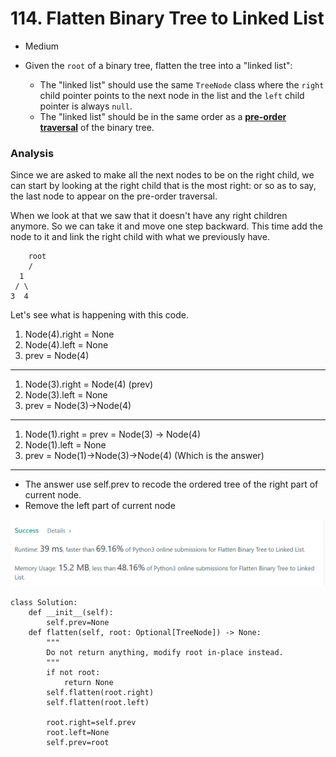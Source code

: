 # 114. Flatten Binary Tree to Linked List

* Medium
*   Given the `root` of a binary tree, flatten the tree into a "linked list":

    * The "linked list" should use the same `TreeNode` class where the `right` child pointer points to the next node in the list and the `left` child pointer is always `null`.
    * The "linked list" should be in the same order as a [**pre-order traversal**](https://en.wikipedia.org/wiki/Tree\_traversal#Pre-order,\_NLR) of the binary tree.



### Analysis&#x20;

Since we are asked to make all the next nodes to be on the right child, we can start by looking at the right child that is the most right: or so as to say, the last node to appear on the pre-order traversal.&#x20;

When we look at that we saw that it doesn't have any right children anymore. So we can take it and move one step backward. This time add the node to it and link the right child with what we previously have.&#x20;



```
	root
    / 
  1 
 / \ 
3  4  
```

Let's see what is happening with this code.

1. Node(4).right = None
2. Node(4).left = None
3. prev = Node(4)

***

1. Node(3).right = Node(4) (prev)
2. Node(3).left = None
3. prev = Node(3)->Node(4)

***

1. Node(1).right = prev = Node(3) -> Node(4)
2. Node(1).left = None
3. prev = Node(1)->Node(3)->Node(4) (Which is the answer)

***

* The answer use self.prev to recode the ordered tree of the right part of current node.
* Remove the left part of current node

![](<../../../.gitbook/assets/image (97) (1).png>)

```
class Solution:
    def __init__(self):
        self.prev=None
    def flatten(self, root: Optional[TreeNode]) -> None:
        """
        Do not return anything, modify root in-place instead.
        """
        if not root:
            return None 
        self.flatten(root.right)
        self.flatten(root.left)
        
        root.right=self.prev
        root.left=None
        self.prev=root
```
